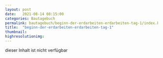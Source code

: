 ```yaml
---
layout: post
date:   2021-08-14 08:15:00
categories: Bautagebuch
permalink: bautagebuch/beginn-der-erdarbeiten-erdarbeiten-tag-1/index.html
title:  "beginn-der-erdarbeiten-erdarbeiten-tag-1"
thumbnail: 
highresolutionimg: 
---
```


<div class="entry-content">

dieser Inhalt ist nicht verf&uuml;gbar

</div><!-- .entry-content -->
